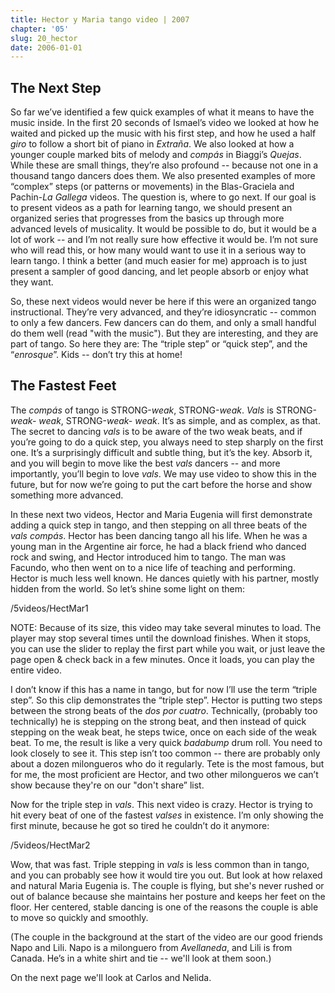 ```yaml
---
title: Hector y Maria tango video | 2007
chapter: '05'
slug: 20_hector
date: 2006-01-01
---
```


## The Next Step

So far we’ve identified a few quick examples of what it means to have the music inside. In the first 20 seconds of Ismael’s video we looked at how he waited and picked up the music with his first step, and how he used a half _giro_ to follow a short bit of piano in _Extraña_. We also looked at how a younger couple marked bits of melody and _compás_ in Biaggi’s _Quejas_. While these are small things, they’re also profound -- because not one in a thousand tango dancers does them. We also presented examples of more “complex” steps (or patterns or movements) in the Blas-Graciela and Pachin-_La Gallega_ videos. The question is, where to go next. If our goal is to present videos as a path for learning tango, we should present an organized series that progresses from the basics up through more advanced levels of musicality. It would be possible to do, but it would be a lot of work -- and I’m not really sure how effective it would be. I’m not sure who will read this, or how many would want to use it in a serious way to learn tango. I think a better (and much easier for me) approach is to just present a sampler of good dancing, and let people absorb or enjoy what they want.

So, these next videos would never be here if this were an organized tango instructional. They’re very advanced, and they’re idiosyncratic -- common to only a few dancers. Few dancers can do them, and only a small handful do them well (read "with the music"). But they are interesting, and they are part of tango. So here they are: The “triple step” or “quick step”, and the “_enrosque_”. Kids -- don’t try this at home!

## The Fastest Feet

The _compás_ of tango is STRONG-_weak_, STRONG-_weak_. _Vals_ is STRONG-_weak- weak_, STRONG-_weak- weak_. It’s as simple, and as complex, as that. The secret to dancing _vals_ is to be aware of the two weak beats, and if you’re going to do a quick step, you always need to step sharply on the first one. It’s a surprisingly difficult and subtle thing, but it’s the key. Absorb it, and you will begin to move like the best _vals_ dancers -- and more importantly, you’ll begin to love _vals_. We may use video to show this in the future, but for now we’re going to put the cart before the horse and show something more advanced.

In these next two videos, Hector and Maria Eugenia will first demonstrate adding a quick step in tango, and then stepping on all three beats of the _vals compás_. Hector has been dancing tango all his life. When he was a young man in the Argentine air force, he had a black friend who danced rock and swing, and Hector introduced him to tango. The man was Facundo, who then went on to a nice life of teaching and performing. Hector is much less well known. He dances quietly with his partner, mostly hidden from the world. So let’s shine some light on them:

/5videos/HectMar1

NOTE: Because of its size, this video may take several minutes to load. The player may stop several
times until the download finishes. When it stops, you can use the slider to replay the first part while you
wait, or just leave the page open & check back in a few minutes. Once it loads, you can play the entire video.

I don’t know if this has a name in tango, but for now I’ll use the term “triple step”. So this clip demonstrates the “triple step”. Hector is putting two steps between the strong beats of the _dos por cuatro_. Technically, (probably too technically) he is stepping on the strong beat, and then instead of quick stepping on the weak beat, he steps twice, once on each side of the weak beat. To me, the result is like a very quick _badabump_ drum roll. You need to look closely to see it. This step isn’t too common -- there are probably only about a dozen milongueros who do it regularly. Tete is the most famous, but for me, the most proficient are Hector, and two other milongueros we can’t show because they're on our "don't share” list.

Now for the triple step in _vals_. This next video is crazy. Hector is trying to hit every beat of one of the fastest _valses_ in existence. I’m only showing the first minute, because he got so tired he couldn’t do it anymore:

/5videos/HectMar2

Wow, that was fast. Triple stepping in _vals_ is less common than in tango, and you can probably see how it would tire you out. But look at how relaxed and natural Maria Eugenia is. The couple is flying, but she's never rushed or out of balance because she maintains her posture and keeps her feet on the floor. Her centered, stable dancing is one of the reasons the couple is able to move so quickly and smoothly.

(The couple in the background at the start of the video are our good friends Napo and Lili. Napo is a milonguero from _Avellaneda_, and Lili is from Canada. He’s in a white shirt and tie -- we'll look at them soon.)

On the next page we'll look at Carlos and Nelida.
